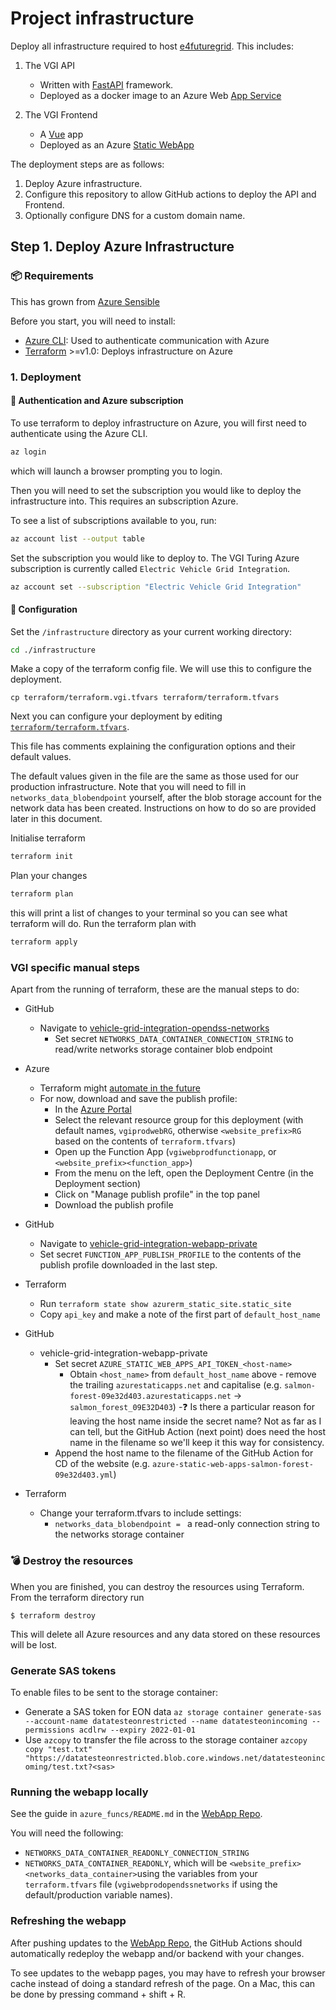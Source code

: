 # Project infrastructure

Deploy all infrastructure required to host [e4futuregrid](https://www.e4futuregrid.com/). This includes:

1. The VGI API
    - Written with [FastAPI](https://fastapi.tiangolo.com/) framework.
    - Deployed as a docker image to an Azure Web [App Service](https://docs.microsoft.com/en-us/azure/app-service/overview)
  
2. The VGI Frontend
    - A [Vue](https://vuejs.org/v2/guide/) app
    - Deployed as an Azure [Static WebApp](https://docs.microsoft.com/en-us/azure/static-web-apps/getting-started?tabs=vue)


The deployment steps are as follows:

1. Deploy Azure infrastructure.
2. Configure this repository to allow GitHub actions to deploy the API and Frontend.
3. Optionally configure DNS for a custom domain name.

## Step 1. Deploy Azure Infrastructure

### 📦 Requirements

This has grown from [Azure Sensible](https://github.com/alan-turing-institute/azure-sensible)

Before you start, you will need to install:

- [Azure CLI](https://docs.microsoft.com/en-us/cli/azure/install-azure-cli): Used to authenticate communication with Azure
- [Terraform](https://learn.hashicorp.com/tutorials/terraform/install-cli) >=v1.0: Deploys infrastructure on Azure

### 1. Deployment

#### 🔑 Authentication and Azure subscription
To use terraform to deploy infrastructure on Azure, you will first need to
authenticate using the Azure CLI.

```bash
az login
```

which will launch a browser prompting you to login.

Then you will need to set the subscription you would like to deploy the infrastructure into. This requires an subscription Azure.

To see a list of subscriptions available to you, run:

```bash
az account list --output table
```

Set the subscription you would like to deploy to. The VGI Turing Azure subscription is currently called `Electric Vehicle Grid Integration`.

```bash
az account set --subscription "Electric Vehicle Grid Integration"
```

#### :wrench: Configuration

Set the `/infrastructure` directory as your current working directory:

```bash
cd ./infrastructure
```

Make a copy of the terraform config file. We will use this to configure the deployment.

```
cp terraform/terraform.vgi.tfvars terraform/terraform.tfvars
```

Next you can configure your deployment by editing [`terraform/terraform.tfvars`](terraform/terraform.tfvars).

This file has comments explaining the configuration options and their default values.

The default values given in the file are the same as those used for our production infrastructure. Note that you will need to fill in `networks_data_blobendpoint` yourself, after the blob storage account for the network data has been created. Instructions on how to do so are provided later in this document.

Initialise terraform

```bash
terraform init
```

Plan your changes

```bash
terraform plan
```

this will print a list of changes to your terminal so you can see what terraform
will do.
Run the terraform plan with

```bash
terraform apply
```

### VGI specific manual steps

Apart from the running of terraform, these are the manual steps to do:

- GitHub
  - Navigate to [vehicle-grid-integration-opendss-networks](https://github.com/alan-turing-institute/vehicle-grid-integration-opendss-networks/settings/secrets/actions)
    - Set secret `NETWORKS_DATA_CONTAINER_CONNECTION_STRING` to read/write networks storage container blob endpoint

- Azure
  - Terraform might [automate in the future](https://github.com/hashicorp/terraform-provider-azurerm/issues/8739)
  - For now, download and save the publish profile:
    - In the [Azure Portal](https://portal.azure.com)
    - Select the relevant resource group for this deployment (with default names, `vgiprodwebRG`, otherwise `<website_prefix>RG` based on the contents of `terraform.tfvars`)
    - Open up the Function App (`vgiwebprodfunctionapp`, or `<website_prefix><function_app>`)
    - From the menu on the left, open the Deployment Centre (in the Deployment section)
    - Click on "Manage publish profile" in the top panel
    - Download the publish profile

- GitHub
  - Navigate to [vehicle-grid-integration-webapp-private](https://github.com/alan-turing-institute/vehicle-grid-integration-webapp-private/settings/secrets/actions)
  - Set secret `FUNCTION_APP_PUBLISH_PROFILE` to the contents of the publish profile downloaded in the last step.

- Terraform
  - Run `terraform state show azurerm_static_site.static_site`
  - Copy `api_key` and make a note of the first part of `default_host_name`

- GitHub
  - vehicle-grid-integration-webapp-private
    - Set secret `AZURE_STATIC_WEB_APPS_API_TOKEN_<host-name>`
      - Obtain `<host_name>` from `default_host_name` above - remove the trailing `azurestaticapps.net` and capitalise (e.g. `salmon-forest-09e32d403.azurestaticapps.net` -> `salmon_forest_09E32D403`)
      -❓ Is there a particular reason for leaving the host name inside the secret name? Not as far as I can tell, but the GitHub Action (next point) does need the host name in the filename so we'll keep it this way for consistency.
    - Append the host name to the filename of the GitHub Action for CD of the website (e.g. `azure-static-web-apps-salmon-forest-09e32d403.yml`)

- Terraform
  - Change your terraform.tfvars to include settings:
    - `networks_data_blobendpoint = ` a read-only connection string to the networks storage container

### 💣 Destroy the resources

When you are finished, you can destroy the resources using Terraform. From the
terraform directory run

```
$ terraform destroy
```

This will delete all Azure resources and any data stored on these resources will
be lost.

### Generate SAS tokens

To enable files to be sent to the storage container:
- Generate a SAS token for EON data
    `az storage container generate-sas --account-name datatesteonrestricted --name datatesteonincoming --permissions acdlrw --expiry 2022-01-01`
- Use `azcopy` to transfer the file across to the storage container
    `azcopy copy "test.txt" "https://datatesteonrestricted.blob.core.windows.net/datatesteonincoming/test.txt?<sas>`

### Running the webapp locally

See the guide in `azure_funcs/README.md` in the [WebApp Repo](https://github.com/alan-turing-institute/vehicle-grid-integration-webapp-private).

You will need the following:
- `NETWORKS_DATA_CONTAINER_READONLY_CONNECTION_STRING`
- `NETWORKS_DATA_CONTAINER_READONLY`, which will be `<website_prefix><networks_data_container>`using the variables from your `terraform.tfvars` file (`vgiwebprodopendssnetworks` if using the default/production variable names).

### Refreshing the webapp

After pushing updates to the [WebApp Repo](https://github.com/alan-turing-institute/vehicle-grid-integration-webapp-private), the GitHub Actions should automatically redeploy the webapp and/or backend with your changes.

To see updates to the webapp pages, you may have to refresh your browser cache instead of doing a standard refresh of the page.
On a Mac, this can be done by pressing command + shift + R.
